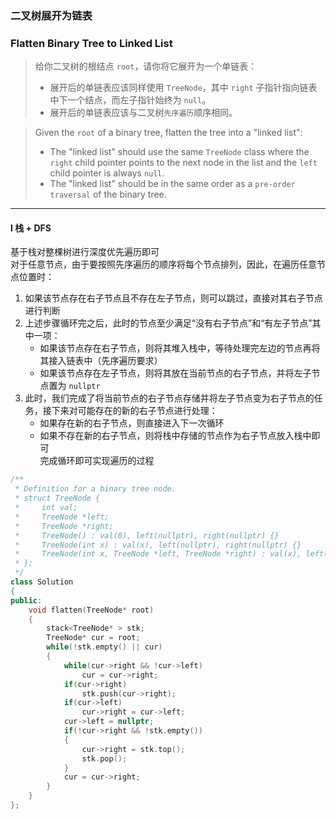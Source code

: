 ### 二叉树展开为链表
### Flatten Binary Tree to Linked List

> 给你二叉树的根结点 `root`，请你将它展开为一个单链表：  
> - 展开后的单链表应该同样使用 `TreeNode`，其中 `right` 子指针指向链表中下一个结点，而左子指针始终为 `null`。 
> - 展开后的单链表应该与二叉树`先序遍历`顺序相同。  

> Given the `root` of a binary tree, flatten the tree into a "linked list":  
> - The "linked list" should use the same `TreeNode` class where the `right` child pointer points to the next node in the list and the `left` child pointer is always `null`.  
> - The "linked list" should be in the same order as a `pre-order traversal` of the binary tree.  

----------

#### I 栈 + DFS

基于栈对整棵树进行深度优先遍历即可  
对于任意节点，由于要按照先序遍历的顺序将每个节点排列，因此，在遍历任意节点位置时：  
1. 如果该节点存在右子节点且不存在左子节点，则可以跳过，直接对其右子节点进行判断  
2. 上述步骤循环完之后，此时的节点至少满足“没有右子节点”和“有左子节点”其中一项：  
   - 如果该节点存在右子节点，则将其堆入栈中，等待处理完左边的节点再将其接入链表中（先序遍历要求）  
   - 如果该节点存在左子节点，则将其放在当前节点的右子节点，并将左子节点置为 `nullptr`  
3. 此时，我们完成了将当前节点的右子节点存储并将左子节点变为右子节点的任务，接下来对可能存在的新的右子节点进行处理：  
   - 如果存在新的右子节点，则直接进入下一次循环  
   - 如果不存在新的右子节点，则将栈中存储的节点作为右子节点放入栈中即可  
完成循环即可实现遍历的过程  

```cpp
/**
 * Definition for a binary tree node.
 * struct TreeNode {
 *     int val;
 *     TreeNode *left;
 *     TreeNode *right;
 *     TreeNode() : val(0), left(nullptr), right(nullptr) {}
 *     TreeNode(int x) : val(x), left(nullptr), right(nullptr) {}
 *     TreeNode(int x, TreeNode *left, TreeNode *right) : val(x), left(left), right(right) {}
 * };
 */
class Solution 
{
public:
    void flatten(TreeNode* root) 
    {
        stack<TreeNode* > stk;
        TreeNode* cur = root;
        while(!stk.empty() || cur)
        {
            while(cur->right && !cur->left)
                cur = cur->right;
            if(cur->right)
                stk.push(cur->right);
            if(cur->left)
                cur->right = cur->left;
            cur->left = nullptr;
            if(!cur->right && !stk.empty())
            {
                cur->right = stk.top();
                stk.pop();
            }
            cur = cur->right;
        }
    }
};
```
